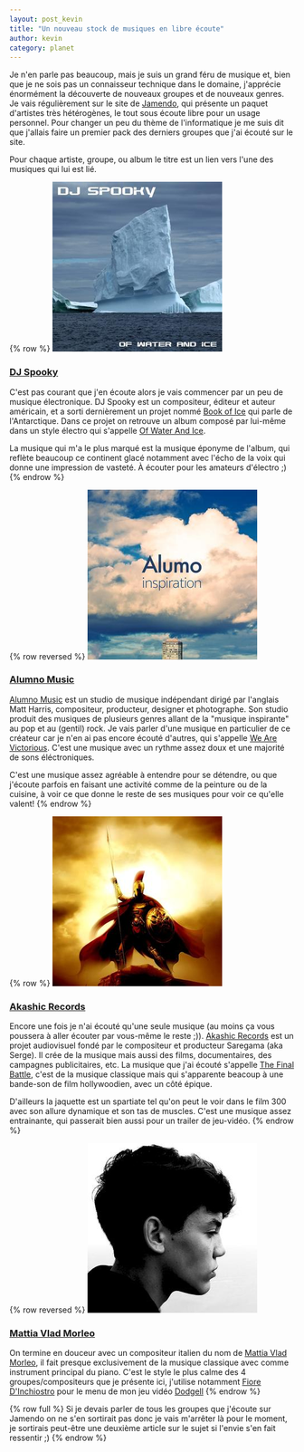 ```yaml
---
layout: post_kevin
title: "Un nouveau stock de musiques en libre écoute"
author: kevin
category: planet
---
```


Je n'en parle pas beaucoup, mais je suis un grand féru de musique et, bien que je ne sois pas un connaisseur technique dans le domaine, j'apprécie énormément la découverte de nouveaux groupes et de nouveaux genres. Je vais régulièrement sur le site de [Jamendo](https://jamendo.com), qui présente un paquet d'artistes très hétérogènes, le tout sous écoute libre pour un usage personnel. Pour changer un peu du thème de l'informatique je me suis dit que j'allais faire un premier pack des derniers groupes que j'ai écouté sur le site.

<!--break-->

Pour chaque artiste, groupe, ou album le titre est un lien vers l'une des musiques qui lui est lié.

{% row %}
![DJ Spooky](/images/djspooky.jpg)

### [DJ Spooky](http://ilphrin.com/kevin/projects/dodgell.html)

C'est pas courant que j'en écoute alors je vais commencer par un peu de musique électronique. DJ Spooky est un compositeur, éditeur et auteur américain, et a sorti dernièrement un projet nommé [Book of Ice](http://djspooky.com/antarctica/) qui parle de l'Antarctique. Dans ce projet on retrouve un album composé par lui-même dans un style électro qui s'appelle [Of Water And Ice](https://www.jamendo.com/album/122759/of-water-and-ice).

La musique qui m'a le plus marqué est la musique éponyme de l'album, qui reflète beaucoup ce continent glacé notamment avec l'écho de la voix qui donne une impression de vasteté. À écouter pour les amateurs d'électro ;)
{% endrow %}

{% row reversed %}
<span class="rightImg">![Alumno](/images/alumno.jpg)</span>

### [Alumno Music](https://www.jamendo.com/track/1284466/we-are-victorious)

[Alumno Music](https://www.alumomusic.com/) est un studio de musique indépendant dirigé par l'anglais Matt Harris, compositeur, producteur, designer et photographe. Son studio produit des musiques de plusieurs genres allant de la "musique inspirante" au pop et au (gentil) rock. Je vais parler d'une musique en particulier de ce créateur car je n'en ai pas encore écouté d'autres, qui s'appelle [We Are Victorious](https://www.jamendo.com/track/1284466/we-are-victorious). C'est une musique avec un rythme assez doux et une majorité de sons éléctroniques.

C'est une musique assez agréable à entendre pour se détendre, ou que j'écoute parfois en faisant une activité comme de la peinture ou de la cuisine, à voir ce que donne le reste de ses musiques pour voir ce qu'elle valent!
{% endrow %}

{% row %}
<span class="leftImg">![Akashic Records](/images/akashicRecords.jpg)</span>

### [Akashic Records](https://www.jamendo.com/track/1158368/the-final-battle-no-vox)

Encore une fois je n'ai écouté qu'une seule musique (au moins ça vous poussera à aller écouter par vous-même le reste ;)). [Akashic Records](http://saregama-music.blogspot.fr/) est un projet audiovisuel fondé par le compositeur et producteur Saregama (aka Serge). Il crée de la musique mais aussi des films, documentaires, des campagnes publicitaires, etc. La musique que j'ai écouté s'appelle [The Final Battle](https://www.jamendo.com/track/1158368/the-final-battle-no-vox), c'est de la musique classique mais qui s'apparente beacoup à une bande-son de film hollywoodien, avec un côté épique.

D'ailleurs la jaquette est un spartiate tel qu'on peut le voir dans le film 300 avec son allure dynamique et son tas de muscles. C'est une musique assez entrainante, qui passerait bien aussi pour un trailer de jeu-vidéo.
{% endrow %}

{% row  reversed %}
<span class="rightImg">![Mattia Vlad Morleo](/images/mattiaVladMorleo.jpg)</span>

### [Mattia Vlad Morleo](https://www.jamendo.com/track/1305561/fiore-d-inchiostro)

On termine en douceur avec un compositeur italien du nom de [Mattia Vlad Morleo](http://nuke.morleoeditore.com/), il fait presque exclusivement de la musique classique avec comme instrument principal du piano. C'est le style le plus calme des 4 groupes/compositeurs que je présente ici, j'utilise notamment [Fiore D'Inchiostro](https://www.jamendo.com/track/1305561/fiore-d-inchiostro) pour le menu de mon jeu vidéo [Dodgell](http://ilphrin.com/kevin/projects/dodgell.html)
{% endrow %}


{% row full %}
Si je devais parler de tous les groupes que j'écoute sur Jamendo on ne s'en sortirait pas donc je vais m'arrêter là pour le moment, je sortirais peut-être une deuxième article sur le sujet si l'envie s'en fait ressentir ;)
{% endrow %}
